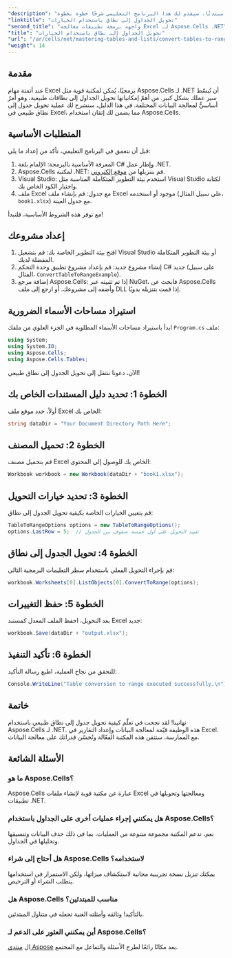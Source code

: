 ```yaml
---
"description": "تعلّم كيفية تحويل الجداول إلى نطاقات طبيعية في إكسل برمجيًا. سواءً كنت مطورًا خبيرًا أو مبتدئًا، سيقدم لك هذا البرنامج التعليمي شرحًا خطوة بخطوة."
"linktitle": "تحويل الجداول إلى نطاق باستخدام الخيارات"
"second_title": "واجهة برمجة تطبيقات معالجة Excel لـ Aspose.Cells .NET"
"title": "تحويل الجداول إلى نطاق باستخدام الخيارات"
"url": "/ar/cells/net/mastering-tables-and-lists/convert-tables-to-range-with-options/"
"weight": 14
---
```


## مقدمة

عند أتمتة مهام Excel برمجيًا، يُمكن لمكتبة قوية مثل Aspose.Cells لـ .NET أن تُبسّط سير عملك بشكل كبير. من أهمّ إمكانياتها تحويل الجداول إلى نطاقات طبيعية، وهو أمرٌ أساسيٌّ لمعالجة البيانات المختلفة. في هذا الدليل، سنشرح لك عملية تحويل جدول إلى نطاق طبيعي في Excel، مما يضمن لك إتقان استخدام Aspose.Cells.

## المتطلبات الأساسية

قبل أن نتعمق في البرنامج التعليمي، تأكد من إعداد ما يلي:

1. المعرفة الأساسية بالبرمجة: الإلمام بلغة C# وإطار عمل .NET.
2. Aspose.Cells لمكتبة .NET: قم بتنزيلها من [موقع إلكتروني](https://releases.aspose.com/cells/net/).
3. Visual Studio: استخدم بيئة التطوير المتكاملة المناسبة مثل Visual Studio لكتابة واختبار الكود الخاص بك.
4. ملف Excel مع جدول: قم بإنشاء ملف Excel موجود أو استخدمه (على سبيل المثال، `book1.xlsx`) مع جدول العينة.

مع توفر هذه الشروط الأساسية، فلنبدأ!

## إعداد مشروعك

1. افتح بيئة التطوير الخاصة بك: قم بتشغيل Visual Studio أو بيئة التطوير المتكاملة المفضلة لديك.
2. إنشاء مشروع جديد: قم بإعداد مشروع تطبيق وحدة التحكم C# جديد (على سبيل المثال، `ConvertTableToRangeExample`).
3. إضافة مرجع Aspose.Cells: إذا تم تثبيته عبر NuGet، فابحث عن Aspose.Cells وأضفه إلى مشروعك. أو ارجع إلى ملف DLL إذا قمت بتنزيله يدويًا.

## استيراد مساحات الأسماء الضرورية

ابدأ باستيراد مساحات الأسماء المطلوبة في الجزء العلوي من ملفك `Program.cs` ملف:

```csharp
using System;
using System.IO;
using Aspose.Cells;
using Aspose.Cells.Tables;
```

الآن، دعونا ننتقل إلى تحويل الجدول إلى نطاق طبيعي!

## الخطوة 1: تحديد دليل المستندات الخاص بك

أولاً، حدد موقع ملف Excel الخاص بك:

```csharp
string dataDir = "Your Document Directory Path Here";
```

## الخطوة 2: تحميل المصنف

قم بتحميل مصنف Excel الخاص بك للوصول إلى المحتوى:

```csharp
Workbook workbook = new Workbook(dataDir + "book1.xlsx");
```

## الخطوة 3: تحديد خيارات التحويل

قم بتعيين الخيارات الخاصة بكيفية تحويل الجدول إلى نطاق:

```csharp
TableToRangeOptions options = new TableToRangeOptions();
options.LastRow = 5;  // تقييد التحويل على أول خمسة صفوف من الجدول
```

## الخطوة 4: تحويل الجدول إلى نطاق

قم بإجراء التحويل الفعلي باستخدام سطر التعليمات البرمجية التالي:

```csharp
workbook.Worksheets[0].ListObjects[0].ConvertToRange(options);
```

## الخطوة 5: حفظ التغييرات

بعد التحويل، احفظ الملف المعدل كمستند Excel جديد:

```csharp
workbook.Save(dataDir + "output.xlsx");
```

## الخطوة 6: تأكيد التنفيذ

للتحقق من نجاح العملية، اطبع رسالة التأكيد:

```csharp
Console.WriteLine("Table conversion to range executed successfully.\n");
```

## خاتمة

تهانينا! لقد نجحت في تعلّم كيفية تحويل جدول إلى نطاق طبيعي باستخدام Aspose.Cells لـ .NET. هذه الوظيفة قيّمة لمعالجة البيانات وإعداد التقارير في Excel. مع الممارسة، ستتقن هذه المكتبة الفعّالة وتُحسّن قدراتك على معالجة البيانات.

## الأسئلة الشائعة

### ما هو Aspose.Cells؟  
Aspose.Cells عبارة عن مكتبة قوية لإنشاء ملفات Excel ومعالجتها وتحويلها في تطبيقات .NET.

### هل يمكنني إجراء عمليات أخرى على الجداول باستخدام Aspose.Cells؟  
نعم، تدعم المكتبة مجموعة متنوعة من العمليات، بما في ذلك حذف البيانات وتنسيقها وتحليلها في الجداول.

### هل أحتاج إلى شراء Aspose.Cells لاستخدامه؟  
يمكنك تنزيل نسخة تجريبية مجانية لاستكشاف ميزاتها، ولكن الاستمرار في استخدامها يتطلب الشراء أو الترخيص.

### هل Aspose.Cells مناسب للمبتدئين؟  
بالتأكيد! وثائقه وأمثلته الغنية تجعله في متناول المبتدئين.

### أين يمكنني العثور على الدعم لـ Aspose.Cells؟  
ال [منتدى Aspose](https://forum.aspose.com/c/cells/9) يعد مكانًا رائعًا لطرح الأسئلة والتفاعل مع المجتمع.